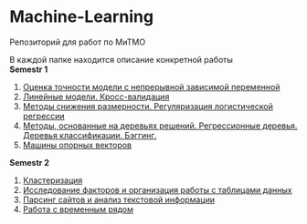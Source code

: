 # Machine-Learning
Репозиторий для работ по МиТМО

В каждой папке находится описание конкретной работы  
**Semestr 1**  
1. [Оценка точности модели с непрерывной зависимой переменной](https://github.com/kulikrch/Machine-Learning/tree/main/Lab1)
2. [Линейные модели. Кросс-валидация](https://github.com/kulikrch/Machine-Learning/tree/main/IW2)
3. [Методы снижения размерности. Регуляризация логистической регрессии](https://github.com/kulikrch/Machine-Learning/tree/main/IW3)
4. [Методы, основанные на деревьях решений. Регрессионные деревья. Деревья классификации. Бэггинг.](https://github.com/kulikrch/Machine-Learning/tree/main/IW4)  
5. [Машины опорных векторов](https://github.com/kulikrch/Machine-Learning/tree/main/IW5)  

**Semestr 2**  
1. [Кластеризация](https://github.com/kulikrch/Machine-Learning/tree/main/semestr2/IW1)
2. [Исследование факторов и организация работы с таблицами данных](https://github.com/kulikrch/Machine-Learning/tree/main/semestr2/IW2)
3. [Парсинг сайтов и анализ текстовой информации](https://github.com/kulikrch/Machine-Learning/tree/main/semestr2/IW3)  
4. [Работа с временным рядом](https://github.com/kulikrch/Machine-Learning/tree/main/semestr2/IW4)
